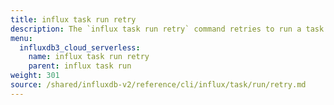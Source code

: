 ```yaml
---
title: influx task run retry
description: The `influx task run retry` command retries to run a task in InfluxDB.
menu:
  influxdb3_cloud_serverless:
    name: influx task run retry
    parent: influx task run
weight: 301
source: /shared/influxdb-v2/reference/cli/influx/task/run/retry.md
---
```


<!-- The content of this file is at 
// SOURCE content/shared/influxdb-v2/reference/cli/influx/task/run/retry.md-->
